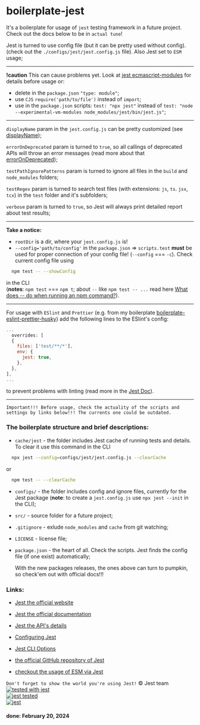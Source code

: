 # boilerplate-jest

It's a boilerplate for usage of `jest` testing framework in a future project. Check out the docs below to be in `actual tune`!

Jest is turned to use config file (but it can be pretty used without config). (check out the `./configs/jest/jest.config.js` file). Also Jest set to `ESM` usage;

---

**!caution** This can cause problems yet. Look at [jest ecmascript-modules](https://jestjs.io/docs/ecmascript-modules) for details before usage or:

- delete in the `package.json` `"type: module"`;
- use `CJS` `require('path/to/file')` instead of `import`;
- use in the `package.json` scripts: `test: "npx jest"` instead of `test: "node --experimental-vm-modules node_modules/jest/bin/jest.js"`;

---

`displayName` param in the `jest.config.js` can be pretty customized (see [displayName](https://jestjs.io/docs/configuration#displayname-string-object));

`errorOnDeprecated` param is turned to `true`, so all callings of deprecated APIs will throw an error messages (read more about that [errorOnDeprecated](https://jestjs.io/docs/configuration#errorondeprecated-boolean));

`testPathIgnorePatterns` param is turned to ignore all files in the `build` and `node_modules` folders;

`testRegex` param is turned to search test files (with extensions: `js`, `ts`. `jsx`, `tcx`) in the `test` folder and it's subfolders;

`verbose` param is turned to `true`, so Jest will always print detailed report about test results;

---

**Take a notice:**

- `rootDir` is a dir, where your `jest.config.js` is!
- `--config='path/to/config'` in the `package.json` => `scripts.test` **must** be used for proper connection of your config file! (`--config` === `-c`). Check current config file using

```bash
  npm test -- --showConfig
```

in the CLI  
(**notes**: `npm test` === `npm t`; about `--` like `npm test -- ...` read here [What does -- do when running an npm command?](https://stackoverflow.com/questions/43046885/what-does-do-when-running-an-npm-command)).

---

For usage with `ESlint` and `Prettier` (e.g. from my boilerplate [boilerplate-eslint-prettier-husky](https://github.com/Dmitriy-Frostoff/boilerplate-eslint-prettier-husky)) add the following lines to the ESlint's config:

```js
...
  overrides: [
  {
    files: ['test/**/*'],
    env: {
      jest: true,
    },
  },
],
...
```

to prevent problems with linting (read more in the [Jest Doc](https://jestjs.io/docs/getting-started#using-eslint)).

---

`Important!!! Before usage, check the actuality of the scripts and settings by links below!!! The currents one could be outdated.`

### The boilerplate structure and brief descriptions:

- `cache/jest` - the folder includes Jest cache of running tests and details. To clear it use this command in the CLI

```bash
  npx jest --config=configs/jest/jest.config.js --clearCache
```

or

```bash
  npm test -- --clearCache
```

- `configs/` - the folder includes config and ignore files, currently for the Jest package (**note**: to create a `jest.config.js` use `npx jest --init` in the CLI);
- `src/` - source folder for a future project;
- `.gitignore` - exlude `node_modules` and `cache` from git watching;
- `LICENSE` - license file;
- `package.json` - the heart of all.
  Check the scripts. Jest finds the config file (if one exist) automatically;

  With the new packages releases, the ones above can turn to pumpkin, so check'em out with official docs!!!

### Links:

- [Jest the official website](https://jestjs.io/)
- [Jest the official documentation](https://jestjs.io/docs/getting-started)
- [Jest the API's details](https://jestjs.io/docs/api)
- [Configuring Jest](https://jestjs.io/docs/configuration)
- [Jest CLI Options](https://jestjs.io/docs/cli)
- [the official GitHub repository of Jest](https://github.com/jestjs/jest)

- [checkout the usage of ESM via Jest](https://jestjs.io/docs/ecmascript-modules)

`Don't forget to show the world you're using Jest!` &copy; Jest team  
[![tested with jest](https://img.shields.io/badge/tested_with-jest-99424f.svg?logo=jest)](https://github.com/jestjs/jest)  
[![jest tested](https://img.shields.io/badge/Jest-tested-eee.svg?logo=jest&labelColor=99424f)](https://github.com/jestjs/jest)  
[![jest](https://jestjs.io/img/jest-badge.svg)](https://github.com/jestjs/jest)

#### done: February 20, 2024
